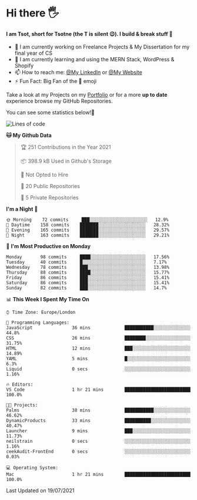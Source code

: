 # Hi there :raised_hand_with_fingers_splayed:
#### I am Tsot, short for Tsotne (the T is silent :wink:). I build & break stuff :space_invader:
- :telescope: I am currently working on Freelance Projects & My Dissertation for my final year of CS
- :seedling: I am currently learning and using the MERN Stack, WordPress & Shopify
- :mailbox: How to reach me: [@My LinkedIn](https://www.linkedin.com/in/tsotne-gvadzabia/) or [@My Website](https://tsotnegvadzabia.me/contact)
- :zap: Fun Fact: Big Fan of the :space_invader: emoji

Take a look at my Projects on my [Portfolio](https://tsotnegvadzabia.me/) or for a more **up to date** experience browse my GitHub Repositories.

You can see some statistics below!:space_invader:
<!--START_SECTION:waka-->
![Lines of code](https://img.shields.io/badge/From%20Hello%20World%20I%27ve%20Written-3.5%20million%20lines%20of%20code-blue)

**🐱 My Github Data** 

> 🏆 251 Contributions in the Year 2021
 > 
> 📦 398.9 kB Used in Github's Storage 
 > 
> 🚫 Not Opted to Hire
 > 
> 📜 20 Public Repositories 
 > 
> 🔑 5 Private Repositories  
 > 
**I'm a Night 🦉** 

```text
🌞 Morning    72 commits     ███░░░░░░░░░░░░░░░░░░░░░░   12.9% 
🌆 Daytime    158 commits    ███████░░░░░░░░░░░░░░░░░░   28.32% 
🌃 Evening    165 commits    ███████░░░░░░░░░░░░░░░░░░   29.57% 
🌙 Night      163 commits    ███████░░░░░░░░░░░░░░░░░░   29.21%

```
📅 **I'm Most Productive on Monday** 

```text
Monday       98 commits     ████░░░░░░░░░░░░░░░░░░░░░   17.56% 
Tuesday      40 commits     █░░░░░░░░░░░░░░░░░░░░░░░░   7.17% 
Wednesday    78 commits     ███░░░░░░░░░░░░░░░░░░░░░░   13.98% 
Thursday     88 commits     ████░░░░░░░░░░░░░░░░░░░░░   15.77% 
Friday       86 commits     ███░░░░░░░░░░░░░░░░░░░░░░   15.41% 
Saturday     86 commits     ███░░░░░░░░░░░░░░░░░░░░░░   15.41% 
Sunday       82 commits     ███░░░░░░░░░░░░░░░░░░░░░░   14.7%

```


📊 **This Week I Spent My Time On** 

```text
⌚︎ Time Zone: Europe/London

💬 Programming Languages: 
JavaScript               36 mins             ███████████░░░░░░░░░░░░░░   44.8% 
CSS                      26 mins             ████████░░░░░░░░░░░░░░░░░   31.75% 
HTML                     12 mins             ███░░░░░░░░░░░░░░░░░░░░░░   14.89% 
YAML                     5 mins              █░░░░░░░░░░░░░░░░░░░░░░░░   6.3% 
Liquid                   0 secs              ░░░░░░░░░░░░░░░░░░░░░░░░░   1.16%

🔥 Editors: 
VS Code                  1 hr 21 mins        █████████████████████████   100.0%

🐱‍💻 Projects: 
Palms                    38 mins             ███████████░░░░░░░░░░░░░░   46.62% 
DynamicProducts          33 mins             ██████████░░░░░░░░░░░░░░░   40.47% 
Launcher                 9 mins              ███░░░░░░░░░░░░░░░░░░░░░░   11.73% 
neilstrain               0 secs              ░░░░░░░░░░░░░░░░░░░░░░░░░   1.16% 
ceekAudit-FrontEnd       0 secs              ░░░░░░░░░░░░░░░░░░░░░░░░░   0.03%

💻 Operating System: 
Mac                      1 hr 21 mins        █████████████████████████   100.0%

```


 Last Updated on 19/07/2021
<!--END_SECTION:waka-->
